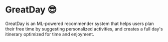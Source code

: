 # GreatDay 😎
GreatDay is an ML-powered recommender system that helps users plan their free time by suggesting personalized activities, and creates a full day's itinerary optimized for time and enjoyment.
